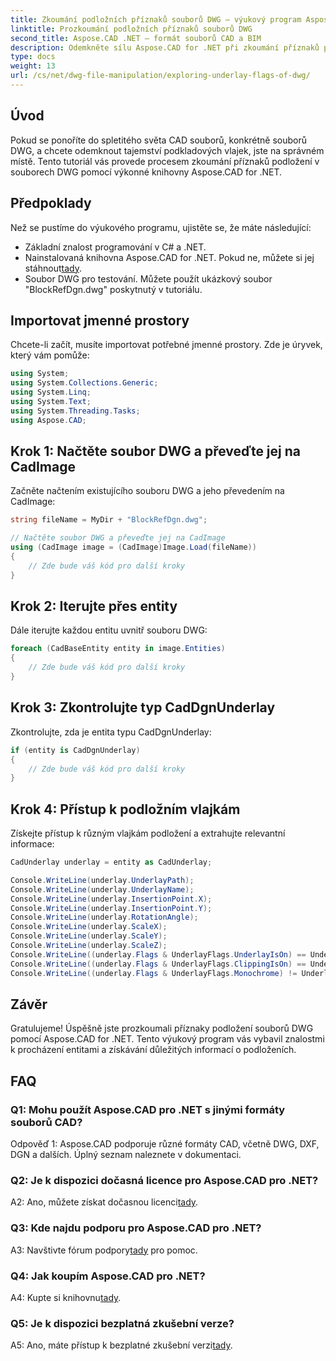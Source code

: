 ```yaml
---
title: Zkoumání podložních příznaků souborů DWG – výukový program Aspose.CAD
linktitle: Prozkoumání podložních příznaků souborů DWG
second_title: Aspose.CAD .NET – formát souborů CAD a BIM
description: Odemkněte sílu Aspose.CAD for .NET při zkoumání příznaků podložení souborů DWG. Postupujte podle našeho podrobného průvodce.
type: docs
weight: 13
url: /cs/net/dwg-file-manipulation/exploring-underlay-flags-of-dwg/
---
```

## Úvod

Pokud se ponoříte do spletitého světa CAD souborů, konkrétně souborů DWG, a chcete odemknout tajemství podkladových vlajek, jste na správném místě. Tento tutoriál vás provede procesem zkoumání příznaků podložení v souborech DWG pomocí výkonné knihovny Aspose.CAD for .NET.

## Předpoklady

Než se pustíme do výukového programu, ujistěte se, že máte následující:

- Základní znalost programování v C# a .NET.
-  Nainstalovaná knihovna Aspose.CAD for .NET. Pokud ne, můžete si jej stáhnout[tady](https://releases.aspose.com/cad/net/).
- Soubor DWG pro testování. Můžete použít ukázkový soubor "BlockRefDgn.dwg" poskytnutý v tutoriálu.

## Importovat jmenné prostory

Chcete-li začít, musíte importovat potřebné jmenné prostory. Zde je úryvek, který vám pomůže:

```csharp
using System;
using System.Collections.Generic;
using System.Linq;
using System.Text;
using System.Threading.Tasks;
using Aspose.CAD;

```

## Krok 1: Načtěte soubor DWG a převeďte jej na CadImage

Začněte načtením existujícího souboru DWG a jeho převedením na CadImage:

```csharp
string fileName = MyDir + "BlockRefDgn.dwg";

// Načtěte soubor DWG a převeďte jej na CadImage
using (CadImage image = (CadImage)Image.Load(fileName))
{
    // Zde bude váš kód pro další kroky
}
```

## Krok 2: Iterujte přes entity

Dále iterujte každou entitu uvnitř souboru DWG:

```csharp
foreach (CadBaseEntity entity in image.Entities)
{
    // Zde bude váš kód pro další kroky
}
```

## Krok 3: Zkontrolujte typ CadDgnUnderlay

Zkontrolujte, zda je entita typu CadDgnUnderlay:

```csharp
if (entity is CadDgnUnderlay)
{
    // Zde bude váš kód pro další kroky
}
```

## Krok 4: Přístup k podložním vlajkám

Získejte přístup k různým vlajkám podložení a extrahujte relevantní informace:

```csharp
CadUnderlay underlay = entity as CadUnderlay;

Console.WriteLine(underlay.UnderlayPath);
Console.WriteLine(underlay.UnderlayName);
Console.WriteLine(underlay.InsertionPoint.X);
Console.WriteLine(underlay.InsertionPoint.Y);
Console.WriteLine(underlay.RotationAngle);
Console.WriteLine(underlay.ScaleX);
Console.WriteLine(underlay.ScaleY);
Console.WriteLine(underlay.ScaleZ);
Console.WriteLine((underlay.Flags & UnderlayFlags.UnderlayIsOn) == UnderlayFlags.UnderlayIsOn);
Console.WriteLine((underlay.Flags & UnderlayFlags.ClippingIsOn) == UnderlayFlags.ClippingIsOn);
Console.WriteLine((underlay.Flags & UnderlayFlags.Monochrome) != UnderlayFlags.Monochrome);
```

## Závěr

Gratulujeme! Úspěšně jste prozkoumali příznaky podložení souborů DWG pomocí Aspose.CAD for .NET. Tento výukový program vás vybavil znalostmi k procházení entitami a získávání důležitých informací o podloženích.

## FAQ

### Q1: Mohu použít Aspose.CAD pro .NET s jinými formáty souborů CAD?

Odpověď 1: Aspose.CAD podporuje různé formáty CAD, včetně DWG, DXF, DGN a dalších. Úplný seznam naleznete v dokumentaci.

### Q2: Je k dispozici dočasná licence pro Aspose.CAD pro .NET?

 A2: Ano, můžete získat dočasnou licenci[tady](https://purchase.aspose.com/temporary-license/).

### Q3: Kde najdu podporu pro Aspose.CAD pro .NET?

 A3: Navštivte fórum podpory[tady](https://forum.aspose.com/c/cad/19) pro pomoc.

### Q4: Jak koupím Aspose.CAD pro .NET?

A4: Kupte si knihovnu[tady](https://purchase.aspose.com/buy).

### Q5: Je k dispozici bezplatná zkušební verze?

 A5: Ano, máte přístup k bezplatné zkušební verzi[tady](https://releases.aspose.com/).
